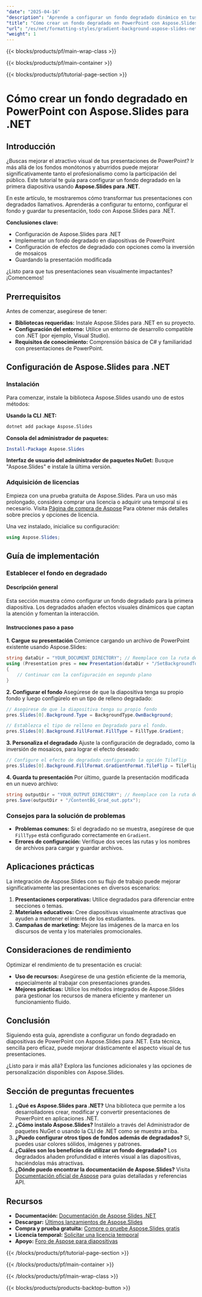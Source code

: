 ```yaml
---
"date": "2025-04-16"
"description": "Aprende a configurar un fondo degradado dinámico en tus diapositivas de PowerPoint con Aspose.Slides para .NET. Mejora el atractivo visual y la profesionalidad sin esfuerzo."
"title": "Cómo crear un fondo degradado en PowerPoint con Aspose.Slides para .NET"
"url": "/es/net/formatting-styles/gradient-background-aspose-slides-net/"
"weight": 1
---
```


{{< blocks/products/pf/main-wrap-class >}}

{{< blocks/products/pf/main-container >}}

{{< blocks/products/pf/tutorial-page-section >}}
# Cómo crear un fondo degradado en PowerPoint con Aspose.Slides para .NET

## Introducción

¿Buscas mejorar el atractivo visual de tus presentaciones de PowerPoint? Ir más allá de los fondos monótonos y aburridos puede mejorar significativamente tanto el profesionalismo como la participación del público. Este tutorial te guía para configurar un fondo degradado en la primera diapositiva usando **Aspose.Slides para .NET**.

En este artículo, te mostraremos cómo transformar tus presentaciones con degradados llamativos. Aprenderás a configurar tu entorno, configurar el fondo y guardar tu presentación, todo con Aspose.Slides para .NET.

**Conclusiones clave:**
- Configuración de Aspose.Slides para .NET
- Implementar un fondo degradado en diapositivas de PowerPoint
- Configuración de efectos de degradado con opciones como la inversión de mosaicos
- Guardando la presentación modificada

¿Listo para que tus presentaciones sean visualmente impactantes? ¡Comencemos!

## Prerrequisitos

Antes de comenzar, asegúrese de tener:

- **Bibliotecas requeridas:** Instale Aspose.Slides para .NET en su proyecto.
- **Configuración del entorno:** Utilice un entorno de desarrollo compatible con .NET (por ejemplo, Visual Studio).
- **Requisitos de conocimiento:** Comprensión básica de C# y familiaridad con presentaciones de PowerPoint.

## Configuración de Aspose.Slides para .NET

### Instalación

Para comenzar, instale la biblioteca Aspose.Slides usando uno de estos métodos:

**Usando la CLI .NET:**
```bash
dotnet add package Aspose.Slides
```

**Consola del administrador de paquetes:**
```powershell
Install-Package Aspose.Slides
```

**Interfaz de usuario del administrador de paquetes NuGet:**
Busque "Aspose.Slides" e instale la última versión.

### Adquisición de licencias

Empieza con una prueba gratuita de Aspose.Slides. Para un uso más prolongado, considera comprar una licencia o adquirir una temporal si es necesario. Visita [Página de compra de Aspose](https://purchase.aspose.com/buy) Para obtener más detalles sobre precios y opciones de licencia.

Una vez instalado, inicialice su configuración:
```csharp
using Aspose.Slides;
```

## Guía de implementación

### Establecer el fondo en degradado

#### Descripción general
Esta sección muestra cómo configurar un fondo degradado para la primera diapositiva. Los degradados añaden efectos visuales dinámicos que captan la atención y fomentan la interacción.

#### Instrucciones paso a paso

**1. Cargue su presentación**
Comience cargando un archivo de PowerPoint existente usando Aspose.Slides:
```csharp
string dataDir = "YOUR_DOCUMENT_DIRECTORY"; // Reemplace con la ruta del directorio de su documento
using (Presentation pres = new Presentation(dataDir + "/SetBackgroundToGradient.pptx"))
{
    // Continuar con la configuración en segundo plano
}
```

**2. Configurar el fondo**
Asegúrese de que la diapositiva tenga su propio fondo y luego configúrelo en un tipo de relleno degradado:
```csharp
// Asegúrese de que la diapositiva tenga su propio fondo
pres.Slides[0].Background.Type = BackgroundType.OwnBackground;

// Establezca el tipo de relleno en Degradado para el fondo.
pres.Slides[0].Background.FillFormat.FillType = FillType.Gradient;
```

**3. Personaliza el degradado**
Ajuste la configuración de degradado, como la inversión de mosaicos, para lograr el efecto deseado:
```csharp
// Configure el efecto de degradado configurando la opción TileFlip
pres.Slides[0].Background.FillFormat.GradientFormat.TileFlip = TileFlip.FlipBoth;
```

**4. Guarda tu presentación**
Por último, guarde la presentación modificada en un nuevo archivo:
```csharp
string outputDir = "YOUR_OUTPUT_DIRECTORY"; // Reemplace con la ruta de su directorio de salida
pres.Save(outputDir + "/ContentBG_Grad_out.pptx");
```

### Consejos para la solución de problemas
- **Problemas comunes:** Si el degradado no se muestra, asegúrese de que `FillType` está configurado correctamente en `Gradient`.
- **Errores de configuración:** Verifique dos veces las rutas y los nombres de archivos para cargar y guardar archivos.

## Aplicaciones prácticas
La integración de Aspose.Slides con su flujo de trabajo puede mejorar significativamente las presentaciones en diversos escenarios:

1. **Presentaciones corporativas:** Utilice degradados para diferenciar entre secciones o temas.
2. **Materiales educativos:** Cree diapositivas visualmente atractivas que ayuden a mantener el interés de los estudiantes.
3. **Campañas de marketing:** Mejore las imágenes de la marca en los discursos de venta y los materiales promocionales.

## Consideraciones de rendimiento
Optimizar el rendimiento de tu presentación es crucial:
- **Uso de recursos:** Asegúrese de una gestión eficiente de la memoria, especialmente al trabajar con presentaciones grandes.
- **Mejores prácticas:** Utilice los métodos integrados de Aspose.Slides para gestionar los recursos de manera eficiente y mantener un funcionamiento fluido.

## Conclusión
Siguiendo esta guía, aprendiste a configurar un fondo degradado en diapositivas de PowerPoint con Aspose.Slides para .NET. Esta técnica, sencilla pero eficaz, puede mejorar drásticamente el aspecto visual de tus presentaciones. 

¿Listo para ir más allá? Explora las funciones adicionales y las opciones de personalización disponibles con Aspose.Slides.

## Sección de preguntas frecuentes
1. **¿Qué es Aspose.Slides para .NET?** 
   Una biblioteca que permite a los desarrolladores crear, modificar y convertir presentaciones de PowerPoint en aplicaciones .NET.
2. **¿Cómo instalo Aspose.Slides?**
   Instálelo a través del Administrador de paquetes NuGet o usando la CLI de .NET como se muestra arriba.
3. **¿Puedo configurar otros tipos de fondos además de degradados?**
   Sí, puedes usar colores sólidos, imágenes y patrones.
4. **¿Cuáles son los beneficios de utilizar un fondo degradado?**
   Los degradados añaden profundidad e interés visual a las diapositivas, haciéndolas más atractivas.
5. **¿Dónde puedo encontrar la documentación de Aspose.Slides?**
   Visita [Documentación oficial de Aspose](https://reference.aspose.com/slides/net/) para guías detalladas y referencias API.

## Recursos
- **Documentación:** [Documentación de Aspose Slides .NET](https://reference.aspose.com/slides/net/)
- **Descargar:** [Últimos lanzamientos de Aspose.Slides](https://releases.aspose.com/slides/net/)
- **Compra y prueba gratuita:** [Compre o pruebe Aspose.Slides gratis](https://purchase.aspose.com/buy)
- **Licencia temporal:** [Solicitar una licencia temporal](https://purchase.aspose.com/temporary-license/)
- **Apoyo:** [Foro de Aspose para diapositivas](https://forum.aspose.com/c/slides/11)

{{< /blocks/products/pf/tutorial-page-section >}}

{{< /blocks/products/pf/main-container >}}

{{< /blocks/products/pf/main-wrap-class >}}

{{< blocks/products/products-backtop-button >}}